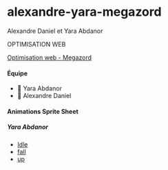 # alexandre-yara-megazord

Alexandre Daniel et Yara Abdanor

OPTIMISATION WEB

[Optimisation web - Megazord](https://smnarnold.com/projets/megazord)

<h4>Équipe</h4>

- 🔴 Yara Abdanor
- 🔵 Alexandre Daniel

<h4>Animations Sprite Sheet</h4>

<h5>Yara Abdanor</h5>

- [Idle](https://codepen.io/Yarata/pen/KKZxzPE)
- [fall](https://codepen.io/Yarata/pen/JjMaVMg)
- [up](https://codepen.io/Yarata/pen/MWrqRZZ)